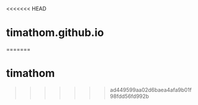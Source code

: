 <<<<<<< HEAD
# timathom.github.io
=======
# timathom
>>>>>>> ad449599aa02d6baea4afa9b01f98fdd56fd992b
